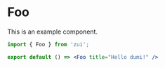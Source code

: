 # Foo

This is an example component.

```jsx
import { Foo } from 'zui';

export default () => <Foo title="Hello dumi!" />
```
